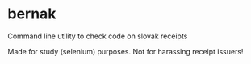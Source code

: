 # bernak
Command line utility to check code on slovak receipts

Made for study (selenium) purposes. Not for harassing receipt issuers!
